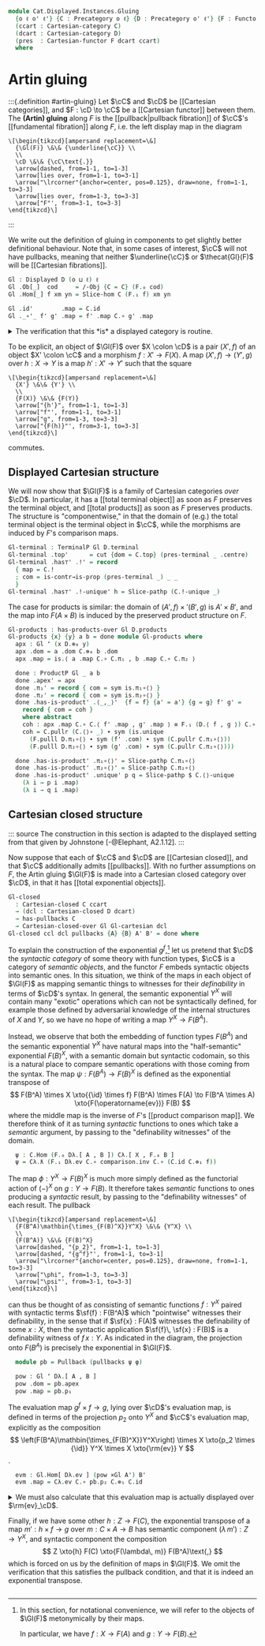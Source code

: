 <!--
```agda
open import Cat.Displayed.Diagram.Total.Exponential
open import Cat.Displayed.Diagram.Total.Terminal
open import Cat.Displayed.Diagram.Total.Product
open import Cat.Displayed.Instances.Slice
open import Cat.Diagram.Exponential
open import Cat.Instances.Product
open import Cat.Diagram.Pullback
open import Cat.Diagram.Terminal
open import Cat.Diagram.Product
open import Cat.Instances.Slice
open import Cat.Displayed.Base
open import Cat.Cartesian
open import Cat.Prelude

import Cat.Functor.Bifunctor as Bifunctor
import Cat.Functor.Reasoning as Fr
import Cat.Reasoning

open Cartesian-closed
open is-exponential
open Exponential
open is-product
open Terminal
open Product
```
-->

```agda
module Cat.Displayed.Instances.Gluing
  {o ℓ o' ℓ'} {C : Precategory o ℓ} {D : Precategory o' ℓ'} {F : Functor D C}
  (ccart : Cartesian-category C)
  (dcart : Cartesian-category D)
  (pres  : Cartesian-functor F dcart ccart)
  where
```

# Artin gluing

<!--
```agda
private
  module F  = Fr F
  module C  = Cartesian-category ccart
  module D  = Cartesian-category dcart

open Cartesian-functor pres renaming (module preserved to is)
open /-Obj public

open Displayed
```
-->

:::{.definition #artin-gluing}
Let $\cC$ and $\cD$ be [[Cartesian categories]], and $F : \cD \to \cC$
be a [[Cartesian functor]] between them. The **(Artin) gluing** along
$F$ is the [[pullback|pullback fibration]] of $\cC$'s [[fundamental
fibration]] along $F$, i.e. the left display map in the diagram

~~~{.quiver}
\[\begin{tikzcd}[ampersand replacement=\&]
  {\Gl(F)} \&\& {\underline{\cC}} \\
  \\
  \cD \&\& {\cC\text{.}}
  \arrow[dashed, from=1-1, to=1-3]
  \arrow[lies over, from=1-1, to=3-1]
  \arrow["\lrcorner"{anchor=center, pos=0.125}, draw=none, from=1-1, to=3-3]
  \arrow[lies over, from=1-3, to=3-3]
  \arrow["F"', from=3-1, to=3-3]
\end{tikzcd}\]
~~~
:::

We write out the definition of gluing in components to get slightly
better definitional behaviour. Note that, in some cases of interest,
$\cC$ will not have pullbacks, meaning that neither $\underline{\cC}$ or
$\thecat{Gl}(F)$ will be [[Cartesian fibrations]].

```agda
Gl : Displayed D (o ⊔ ℓ) ℓ
Gl .Ob[_]  cod     = /-Obj {C = C} (F.₀ cod)
Gl .Hom[_] f xm yn = Slice-hom C (F.₁ f) xm yn

Gl .id'        .map = C.id
Gl ._∘'_ f' g' .map = f' .map C.∘ g' .map
```

<details>
<summary>The verification that this *is* a displayed category is
routine.</summary>

```agda
Gl .Hom[_]-set f x y = hlevel 2

Gl .id' .com = C.elimr refl ∙ C.introl F.F-id
Gl ._∘'_ {x = x} {y} {z} {f} {g} f' g' .com =
  z .map C.∘ f' .map C.∘ g' .map ≡⟨ C.pulll (f' .com) ⟩
  (F.₁ f C.∘ y .map) C.∘ g' .map ≡⟨ C.pullr (g' .com) ⟩
  F.₁ f C.∘ F.₁ g C.∘ x .map     ≡⟨ F.pulll refl ⟩
  F.₁ (f D.∘ g) C.∘ x .map       ∎

Gl .idr'   f     = Slice-pathp (C.idr (f .map))
Gl .idl'   f     = Slice-pathp (C.idl (f .map))
Gl .assoc' f g h = Slice-pathp (C.assoc (f .map) (g .map) (h .map))
```

</details>

<!--
```agda
module Gl = Displayed Gl

open is-terminal-over
open TerminalP
```
-->

To be explicit, an object of $\Gl(F)$ over $X \colon \cD$ is a pair
$(X', f)$ of an object $X' \colon \cC$ and a morphism $f : X' \to F(X)$.
A map $(X', f) \to (Y', g)$ over $h : X \to Y$ is a map $h' : X' \to Y'$
such that the square

~~~{.quiver .attach-around}
\[\begin{tikzcd}[ampersand replacement=\&]
  {X'} \&\& {Y'} \\
  \\
  {F(X)} \&\& {F(Y)}
  \arrow["{h'}", from=1-1, to=1-3]
  \arrow["f"', from=1-1, to=3-1]
  \arrow["g", from=1-3, to=3-3]
  \arrow["{F(h)}"', from=3-1, to=3-3]
\end{tikzcd}\]
~~~

commutes.

## Displayed Cartesian structure

We will now show that $\Gl(F)$ is a family of Cartesian categories
*over* $\cD$. In particular, it has a [[total terminal object]] as soon
as $F$ preserves the terminal object, and [[total products]] as soon as
$F$ preserves products. The structure is "componentwise," in that the
domain of (e.g.) the total terminal object is the terminal object in
$\cC$, while the morphisms are induced by $F$'s comparison maps.

```agda
Gl-terminal : TerminalP Gl D.terminal
Gl-terminal .top'      = cut {dom = C.top} (pres-terminal _ .centre)
Gl-terminal .has⊤' .!' = record
  { map = C.!
  ; com = is-contr→is-prop (pres-terminal _) _ _
  }
Gl-terminal .has⊤' .!-unique' h = Slice-pathp (C.!-unique _)
```

<!--
```agda
open is-product-over
open ProductP
```
-->

The case for products is similar: the domain of $(A', f) \times' (B',
g)$ is $A' \times B'$, and the map into $F(A \times B)$ is induced by
the preserved product structure on $F$.

```agda
Gl-products : has-products-over Gl D.products
Gl-products {x} {y} a b = done module Gl-products where
  apx : Gl ʻ (x D.⊗₀ y)
  apx .dom = a .dom C.⊗₀ b .dom
  apx .map = is.⟨ a .map C.∘ C.π₁ , b .map C.∘ C.π₂ ⟩

  done : ProductP Gl _ a b
  done .apex' = apx
  done .π₁' = record { com = sym is.π₁∘⟨⟩ }
  done .π₂' = record { com = sym is.π₂∘⟨⟩ }
  done .has-is-product' .⟨_,_⟩'  {f = f} {a' = a'} {g = g} f' g' =
    record { com = coh }
    where abstract
    coh : apx .map C.∘ C.⟨ f' .map , g' .map ⟩ ≡ F.₁ (D.⟨ f , g ⟩) C.∘ a' .map
    coh = C.pullr (C.⟨⟩∘ _) ∙ sym (is.unique
      (F.pulll D.π₁∘⟨⟩ ∙ sym (f' .com) ∙ sym (C.pullr C.π₁∘⟨⟩))
      (F.pulll D.π₂∘⟨⟩ ∙ sym (g' .com) ∙ sym (C.pullr C.π₂∘⟨⟩)))

  done .has-is-product' .π₁∘⟨⟩' = Slice-pathp C.π₁∘⟨⟩
  done .has-is-product' .π₂∘⟨⟩' = Slice-pathp C.π₂∘⟨⟩
  done .has-is-product' .unique' p q = Slice-pathp $ C.⟨⟩-unique
    (λ i → p i .map)
    (λ i → q i .map)
```

<!--
```agda
open Gl-products renaming (apx to _×Gl_) using () public
open Cartesian-over

Gl-cartesian : Cartesian-over Gl dcart
Gl-cartesian .terminal' = Gl-terminal
Gl-cartesian .products' = Gl-products
```
-->

## Cartesian closed structure

::: source
The construction in this section is adapted to the displayed setting
from that given by Johnstone [-@Elephant, A2.1.12].
:::

Now suppose that each of $\cC$ and $\cD$ are [[Cartesian closed]], and
that $\cC$ additionally admits [[pullbacks]]. With no further
assumptions on $F$, the Artin gluing $\Gl(F)$ is made into a Cartesian
closed category over $\cD$, in that it has [[total exponential
objects]].

```agda
Gl-closed
  : Cartesian-closed C ccart
  → (dcl : Cartesian-closed D dcart)
  → has-pullbacks C
  → Cartesian-closed-over Gl Gl-cartesian dcl
Gl-closed ccl dcl pullbacks {A} {B} A' B' = done where
```

<!--
```agda
  module Cλ = Cartesian-closed ccl
  module Dλ = Cartesian-closed dcl

  open is-exponential-over
  open ExponentialP

  open /-Obj A' renaming (dom to X ; map to f)
  open /-Obj B' renaming (dom to Y ; map to g)
```
-->

To explain the construction of the exponential $g^f,$[^shorthand] let us
pretend that $\cD$ the *syntactic category* of some theory with function
types, $\cC$ is a category of *semantic objects*, and the functor $F$
embeds syntactic objects into semantic ones. In this situation, we think
of the maps in each object of $\Gl(F)$ as mapping semantic things to
witnesses for their *definability* in terms of $\cD$'s syntax. In
general, the semantic exponential $Y^X$ will contain many "exotic"
operations which can not be syntactically defined, for example those
defined by adversarial knowledge of the internal structures of $X$ and
$Y$, so we have no hope of writing a map $Y^X \to F(B^A)$.

[^shorthand]:
    In this section, for notational convenience, we will refer to the
    objects of $\Gl(F)$ metonymically by their maps.

    In particular, we have $f : X \to F(A)$ and $g : Y \to F(B)$.

Instead, we observe that both the embedding of function types $F(B^A)$
and the semantic exponential $Y^X$ have natural maps into the
"half-semantic" exponential $F(B)^X$, with a semantic domain but
syntactic codomain, so this is a natural place to compare semantic
operations with those coming from the syntax. The map $\psi : F(B^A) \to
F(B)^X$ is defined as the exponential transpose of
$$
F(B^A) \times X
  \xto{{\id} \times f}       F(B^A) \times F(A)
  \to                        F(B^A \times A)
  \xto{F(\operatorname{ev})} F(B)
$$
where the middle map is the inverse of $F$'s [[product comparison map]].
We therefore think of it as turning *syntactic* functions to ones which
take a *semantic* argument, by passing to the "definability witnesses"
of the domain.

```agda
  ψ : C.Hom (F.₀ Dλ.[ A , B ]) Cλ.[ X , F.₀ B ]
  ψ = Cλ.ƛ (F.₁ Dλ.ev C.∘ comparison.inv C.∘ (C.id C.⊗₁ f))
```

The map $\phi : Y^X \to F(B)^X$ is much more simply defined as the
functorial action of $(-)^X$ on $g : Y \to F(B)$. It therefore takes
*semantic* functions to ones producing a *syntactic* result, by passing
to the "definability witnesses" of each result. The pullback

~~~{.quiver .attach-around}
\[\begin{tikzcd}[ampersand replacement=\&]
  {F(B^A)\mathbin{\times_{F(B)^X}}Y^X} \&\& {Y^X} \\
  \\
  {F(B^A)} \&\& {F(B)^X}
  \arrow[dashed, "{p_2}", from=1-1, to=1-3]
  \arrow[dashed, "{g^f}"', from=1-1, to=3-1]
  \arrow["\lrcorner"{anchor=center, pos=0.125}, draw=none, from=1-1, to=3-3]
  \arrow["\phi", from=1-3, to=3-3]
  \arrow["\psi"', from=3-1, to=3-3]
\end{tikzcd}\]
~~~

can thus be thought of as consisting of semantic functions $f : Y^X$
paired with syntactic terms $\sf{f} : F(B^A)$ which "pointwise"
witnesses their definability, in the sense that if $\sf{x} : F(A)$
witnesses the definability of some $x : X$, then the syntactic
application $\sf{f}\, \sf{x} : F(B)$ is a definability witness of $f\, x
: Y$. As indicated in the diagram, the projection onto $F(B^A)$ is
precisely the exponential in $\Gl(F)$.

<!--
```agda
  φ : C.Hom Cλ.[ X , Y ] Cλ.[ X , F.₀ B ]
  φ = Cλ.ƛ (g C.∘ Cλ.ev)
```
-->

```agda
  module pb = Pullback (pullbacks ψ φ)

  pow : Gl ʻ Dλ.[ A , B ]
  pow .dom = pb.apex
  pow .map = pb.p₁
```

The evaluation map $g^f \times f \to g$, lying over $\cD$'s evaluation
map, is defined in terms of the projection $p_2$ onto $Y^X$ and $\cC$'s
evaluation map, explicitly as the composition
$$
\left(F(B^A)\mathbin{\times_{F(B)^X}}Y^X\right) \times X
  \xto{p_2 \times {\id}} Y^X \times X
  \xto{\rm{ev}} Y
$$.

```agda
  evm : Gl.Hom[ Dλ.ev ] (pow ×Gl A') B'
  evm .map = Cλ.ev C.∘ pb.p₂ C.⊗₁ C.id
```

<details>
<summary>We must also calculate that this evaluation map is actually
displayed over $\rm{ev}_\cD$.

Finally, if we have some other $h : Z \to F(C)$, the exponential
transpose of a map $m' : h \times f \to g$ over $m : C \times A \to B$
has semantic component $(\lambda\, m') : Z \to Y^X$, and syntactic
component the composition
$$
Z \xto{h} F(C) \xto{F(\lambda\, m)} F(B^A)\text{,}
$$
which is forced on us by the definition of maps in $\Gl(F)$. We omit the
verification that this satisfies the pullback condition, and that it is
indeed an exponential transpose.
</summary>

```agda
  evm .com = Equiv.injective (_ , Cλ.lambda-is-equiv) $
    Cλ.ƛ (g C.∘ Cλ.ev C.∘ (pb.p₂ C.⊗₁ C.id))
      ≡⟨ ap Cλ.ƛ (C.pulll refl) ⟩
    Cλ.ƛ ((g C.∘ Cλ.ev) C.∘ (pb.p₂ C.⊗₁ C.id))
      ≡⟨ Cλ.ƛ-∘' _ _ _ ⟩
    Cλ.ƛ (Cλ.ev C.∘ (C.id C.⊗₁ C.id)) C.∘ Cλ.ƛ (g C.∘ Cλ.ev) C.∘ pb.p₂
      ≡⟨ C.eliml (ap Cλ.ƛ (C.elimr (C.×-functor .Functor.F-id)) ∙ Cλ.lambda-ev) ⟩
    Cλ.ƛ (g C.∘ Cλ.ev) C.∘ pb.p₂
      ≡⟨ sym pb.square ⟩
    Cλ.ƛ (F.₁ Dλ.ev C.∘ comparison.inv C.∘ (C.id C.⊗₁ f)) C.∘ pb.p₁
      ≡˘⟨ Cλ.ƛ-∘-idr _ _ ⟩
    Cλ.ƛ ((F.₁ Dλ.ev C.∘ comparison.inv C.∘ (C.id C.⊗₁ f)) C.∘ (pb.p₁ C.⊗₁ C.id))
      ≡⟨ ap Cλ.ƛ (C.pullr (C.pullr (Fr.collapse C.×-functor (C.idl _ ,ₚ C.idr _)))) ⟩
    Cλ.ƛ (F.₁ Dλ.ev C.∘ comparison.inv C.∘ (pb.p₁ C.⊗₁ f))
      ∎

  done : ExponentialP Gl Gl-cartesian _ A' B'
  done .B^A' = pow
  done .ev'  = evm
  done .has-is-exponential' .ƛ' {Γ' = Γ} {m = mβ} m .map = alpha module alpha where
    abstract
      coh : ψ C.∘ F.₁ (Dλ.ƛ mβ) C.∘ Γ .map ≡ φ C.∘ Cλ.ƛ (m .map)
      coh = Equiv.injective₂ (Equiv.inverse (_ , Cλ.lambda-is-equiv))
        (
          Cλ.unlambda (Cλ.ƛ (F.₁ Dλ.ev C.∘ comparison.inv C.∘ (C.id C.⊗₁ f)) C.∘ F.₁ (Dλ.ƛ mβ) C.∘ Γ .map)
            ≡⟨ Cλ.unlambda-∘ _ _ ⟩
          Cλ.unlambda (Cλ.ƛ (F.₁ Dλ.ev C.∘ comparison.inv C.∘ (C.id C.⊗₁ f))) C.∘ ((F.₁ (Dλ.ƛ mβ) C.∘ Γ .map) C.⊗₁ C.id)
            ≡⟨ C.pushl (Cλ.commutes _) ⟩
          F.₁ Dλ.ev C.∘ (comparison.inv C.∘ (C.id C.⊗₁ f)) C.∘ ((F.₁ (Dλ.ƛ mβ) C.∘ Γ .map) C.⊗₁ C.id)
            ≡⟨ ap₂ C._∘_ refl (C.pullr (Fr.weave C.×-functor (C.pulll (C.idl _) ,ₚ C.elimr refl ∙ C.introl F.F-id))) ⟩
          F.₁ Dλ.ev C.∘ comparison.inv C.∘ (F.₁ (Dλ.ƛ mβ) C.⊗₁ F.₁ D.id) C.∘ (Γ .map C.⊗₁ f)
            ≡⟨ ap₂ C._∘_ refl (C.extendl (comparison-nat _ _ _)) ⟩
          F.₁ Dλ.ev C.∘ F.₁ (Dλ.ƛ mβ D.⊗₁ D.id) C.∘ comparison.inv C.∘ (Γ .map C.⊗₁ f)
            ≡⟨ C.pulll (F.collapse (Dλ.commutes _)) ⟩
          F.₁ mβ C.∘ comparison.inv C.∘ (Γ .map C.⊗₁ f)
            ≡˘⟨ m .com ⟩
          g C.∘ m .map ∎)
        (
          Cλ.unlambda (Cλ.ƛ (g C.∘ Cλ.ev) C.∘ Cλ.ƛ (m .map))
            ≡⟨ Cλ.unlambda-∘ _ _ ⟩
          Cλ.unlambda (Cλ.ƛ (g C.∘ Cλ.ev)) C.∘ (Cλ.ƛ (m .map) C.⊗₁ C.id)
            ≡⟨ C.pushl (Cλ.commutes _) ⟩
          g C.∘ Cλ.unlambda (Cλ.ƛ (m .map))
            ≡⟨ ap₂ C._∘_ refl (Cλ.commutes _) ⟩
          g C.∘ m .map ∎)

    alpha = pb.universal {p₁' = F.₁ (Dλ.ƛ mβ) C.∘ Γ .map} {p₂' = Cλ.ƛ (m .map)} coh

  done .has-is-exponential' .ƛ' m .com = pb.p₁∘universal
  done .has-is-exponential' .commutes' m = Slice-pathp comm1 where abstract
    comm1 : (Cλ.ev C.∘ (pb.p₂ C.⊗₁ C.id)) C.∘ (alpha.alpha m C.⊗₁ C.id) ≡ m .map
    comm1 = C.pullr (sym (Bifunctor.first∘first C.×-functor))
          ∙∙ ap (Cλ.ev C.∘_) (ap₂ C._⊗₁_ pb.p₂∘universal refl)
          ∙∙ Cλ.commutes _

  done .has-is-exponential' .unique' {Γ' = Γ} {m = mβ} {m'β} {p} {m' = m} m' q =
    Slice-pathp (pb.unique coh₁ coh₂)
    where

    coh₁ : pb.p₁ C.∘ m' .map ≡ F.₁ (Dλ.ƛ mβ) C.∘ Γ .map
    coh₁ =
      pb.p₁ C.∘ m' .map
        ≡⟨ m' .com ⟩
      F.₁ (m'β) C.∘ Γ .map
        ≡⟨ ap₂ C._∘_ (ap F.₁ (Dλ.unique _ p)) refl ⟩
      F.₁ (Dλ.ƛ mβ) C.∘ Γ .map
        ∎

    coh₂ : pb.p₂ C.∘ m' .map ≡ Cλ.ƛ (m .map)
    coh₂ = Cλ.unique _ $
      Cλ.ev C.∘ (pb.p₂ C.∘ m' .map) C.⊗₁ C.id
        ≡⟨ ap₂ C._∘_ refl (Bifunctor.first∘first C.×-functor) ⟩
      Cλ.ev C.∘ pb.p₂ C.⊗₁ C.id C.∘ m' .map C.⊗₁ C.id
        ≡⟨ C.pulll refl ∙ (λ i → q i .map) ⟩
      m .map
        ∎
```

</details>
